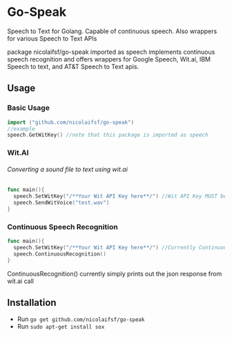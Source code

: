 # Go-Speak
Speech to Text for Golang. Capable of continuous speech. Also wrappers for various Speech to Text APIs

package nicolaifsf/go-speak imported as speech implements continuous speech recognition and offers wrappers for Google Speech, Wit.ai, IBM Speech to text, and AT&T Speech to Text apis.

## Usage

### Basic Usage
```go
import ("github.com/nicolaifsf/go-speak")
//example
speech.GetWitKey() //note that this package is imported as speech
```

### Wit.AI
###### Converting a sound file to text using wit.ai
```go
func main(){
  speech.SetWitKey("/**Your Wit API Key here**/") //Wit API Key MUST be set before calling any other Wit.AI functions
  speech.SendWitVoice("test.wav")
}
```

### Continuous Speech Recognition
```go
func main(){
  speech.SetWitKey("/**Your Wit API Key here**/") //Currently ContinuousRecognition() uses wit.ai for speech recognition
  speech.ContinuousRecognition()
}
```
ContinuousRecognition() currently simply prints out the json response from wit.ai call

## Installation
  - Run `go get github.com/nicolaifsf/go-speak`
  - Run `sudo apt-get install sox`